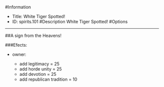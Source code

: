 #Information
 - Title: White Tiger Spotted!
 - ID: spirits.101
#Description
White Tiger Spotted!
#Options

___
##A sign from the Heavens!

###Efects:<ul><li>owner:</li><ul><li>add legitimacy = 25</li><li>add horde unity = 25</li><li>add devotion = 25</li><li>add republican tradition = 10</li></ul></ul>
